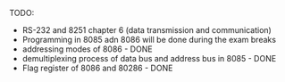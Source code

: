 TODO:
- RS-232 and 8251 chapter 6 (data transmission and communication)
- Programming in 8085 adn 8086 will be done during the exam breaks
- addressing modes of 8086 - DONE 
- demultiplexing process of data bus and address bus in 8085 - DONE
- Flag register of 8086 and 80286 - DONE
  